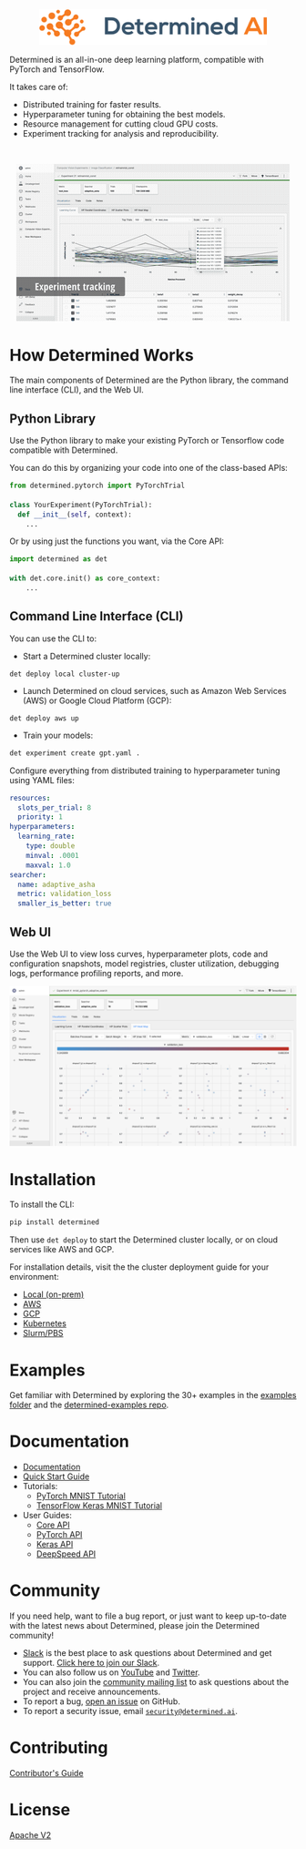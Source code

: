 <p align="center"><img width="400" src="determined-logo.svg" alt="Determined AI Logo"></p>

Determined is an all-in-one deep learning platform, compatible with PyTorch and TensorFlow.

It takes care of:

- Distributed training for faster results.
- Hyperparameter tuning for obtaining the best models.
- Resource management for cutting cloud GPU costs.
- Experiment tracking for analysis and reproducibility.

<br/>

<p align="center">
<img alt="Features gif" src="./docs/assets/readme_images/features.gif">
</p>

# How Determined Works

The main components of Determined are the Python library, the command line interface (CLI), and the Web UI.

## Python Library

Use the Python library to make your existing PyTorch or Tensorflow code compatible with Determined.

You can do this by organizing your code into one of the class-based APIs:

```python
from determined.pytorch import PyTorchTrial

class YourExperiment(PyTorchTrial):
  def __init__(self, context):
    ...
```

Or by using just the functions you want, via the Core API:

```python
import determined as det

with det.core.init() as core_context:
    ...
```

## Command Line Interface (CLI)

You can use the CLI to:

- Start a Determined cluster locally:

```
det deploy local cluster-up
```

- Launch Determined on cloud services, such as Amazon Web Services (AWS) or Google Cloud Platform (GCP):

```
det deploy aws up
```

- Train your models:

```bash
det experiment create gpt.yaml .
```

Configure everything from distributed training to hyperparameter tuning using YAML files:

```yaml
resources:
  slots_per_trial: 8
  priority: 1
hyperparameters:
  learning_rate:
    type: double
    minval: .0001
    maxval: 1.0
searcher:
  name: adaptive_asha
  metric: validation_loss
  smaller_is_better: true
```

## Web UI

Use the Web UI to view loss curves, hyperparameter plots, code and configuration snapshots, model registries, cluster utilization, debugging logs, performance profiling reports, and more.

![Web UI](docs/assets/readme_images/webui.png)

# Installation

To install the CLI:

```bash
pip install determined
```

Then use `det deploy` to start the Determined cluster locally, or on cloud services like AWS and GCP.

For installation details, visit the the cluster deployment guide for your environment:

- [Local (on-prem)](https://docs.determined.ai/latest/setup-cluster/deploy-cluster/on-prem/overview.html)
- [AWS](https://docs.determined.ai/latest/setup-cluster/deploy-cluster/aws/overview.html)
- [GCP](https://docs.determined.ai/latest/setup-cluster/deploy-cluster/gcp/overview.html)
- [Kubernetes](https://docs.determined.ai/latest/setup-cluster/deploy-cluster/k8s/overview.html)
- [Slurm/PBS](https://docs.determined.ai/latest/setup-cluster/deploy-cluster/slurm/overview.html)

# Examples
Get familiar with Determined by exploring the 30+ examples in the [examples folder](https://github.com/determined-ai/determined/tree/main/examples) and the [determined-examples repo](https://github.com/determined-ai/determined-examples).

# Documentation

- [Documentation](https://docs.determined.ai)
- [Quick Start Guide](https://docs.determined.ai/latest/getting-started.html)
- Tutorials:
  - [PyTorch MNIST Tutorial](https://docs.determined.ai/latest/tutorials/pytorch-mnist-tutorial.html)
  - [TensorFlow Keras MNIST Tutorial](https://docs.determined.ai/latest/tutorials/tf-mnist-tutorial.html)
- User Guides:
  - [Core API](https://docs.determined.ai/latest/model-dev-guide/apis-howto/api-core-ug.html)
  - [PyTorch API](https://docs.determined.ai/latest/model-dev-guide/apis-howto/api-pytorch-ug.html)
  - [Keras API](https://docs.determined.ai/latest/model-dev-guide/apis-howto/api-keras-ug.html)
  - [DeepSpeed API](https://docs.determined.ai/latest/model-dev-guide/apis-howto/deepspeed/overview.html)

# Community

If you need help, want to file a bug report, or just want to keep up-to-date
with the latest news about Determined, please join the Determined community!

- [Slack](https://determined-community.slack.com) is the best place to
  ask questions about Determined and get support. [Click here to join our Slack](https://determined-community.slack.com).
- You can also follow us on [YouTube](https://www.youtube.com/@DeterminedAI) and [Twitter](https://www.twitter.com/DeterminedAI).
- You can also join the [community mailing list](https://groups.google.com/a/determined.ai/forum/#!forum/community)
  to ask questions about the project and receive announcements.
- To report a bug, [open an issue](https://github.com/determined-ai/determined/issues) on GitHub.
- To report a security issue, email [`security@determined.ai`](mailto:security@determined.ai).

# Contributing

[Contributor's Guide](CONTRIBUTING.md)

# License

[Apache V2](LICENSE)
